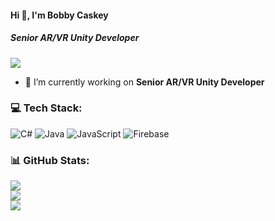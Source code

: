 #### Hi 👋, I'm Bobby Caskey
##### **Senior AR/VR Unity Developer**

[![](https://visitcount.itsvg.in/api?id=bobbycaskey83&icon=0&color=0)](https://visitcount.itsvg.in)
- 🔭 I’m currently working on **Senior AR/VR Unity Developer**

### 💻 Tech Stack:
![C#](https://img.shields.io/badge/c%23-%23239120.svg?style=flat&logo=c-sharp&logoColor=white) ![Java](https://img.shields.io/badge/java-%23ED8B00.svg?style=flat&logo=java&logoColor=white) ![JavaScript](https://img.shields.io/badge/javascript-%23323330.svg?style=flat&logo=javascript&logoColor=%23F7DF1E) ![Firebase](https://img.shields.io/badge/firebase-%23039BE5.svg?style=flat&logo=firebase)
### 📊 GitHub Stats:
![](https://github-readme-stats.vercel.app/api?username=bobbycaskey83&theme=radical&hide_border=false&include_all_commits=false&count_private=false)<br/>
![](https://github-readme-streak-stats.herokuapp.com/?user=bobbycaskey83&theme=radical&hide_border=false)<br/>
![](https://github-readme-stats.vercel.app/api/top-langs/?username=bobbycaskey83&theme=radical&hide_border=false&include_all_commits=false&count_private=false&layout=compact)

